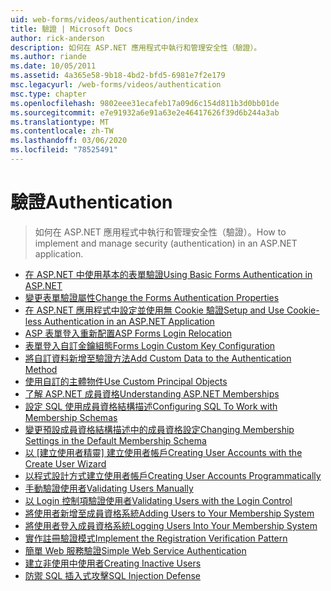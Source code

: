 ```yaml
---
uid: web-forms/videos/authentication/index
title: 驗證 | Microsoft Docs
author: rick-anderson
description: 如何在 ASP.NET 應用程式中執行和管理安全性（驗證）。
ms.author: riande
ms.date: 10/05/2011
ms.assetid: 4a365e58-9b18-4bd2-bfd5-6981e7f2e179
msc.legacyurl: /web-forms/videos/authentication
msc.type: chapter
ms.openlocfilehash: 9802eee31ecafeb17a09d6c154d811b3d0bb01de
ms.sourcegitcommit: e7e91932a6e91a63e2e46417626f39d6b244a3ab
ms.translationtype: MT
ms.contentlocale: zh-TW
ms.lasthandoff: 03/06/2020
ms.locfileid: "78525491"
---
```

# <a name="authentication"></a><span data-ttu-id="e9187-103">驗證</span><span class="sxs-lookup"><span data-stu-id="e9187-103">Authentication</span></span>

> <span data-ttu-id="e9187-104">如何在 ASP.NET 應用程式中執行和管理安全性（驗證）。</span><span class="sxs-lookup"><span data-stu-id="e9187-104">How to implement and manage security (authentication) in an ASP.NET application.</span></span>

- [<span data-ttu-id="e9187-105">在 ASP.NET 中使用基本的表單驗證</span><span class="sxs-lookup"><span data-stu-id="e9187-105">Using Basic Forms Authentication in ASP.NET</span></span>](using-basic-forms-authentication-in-aspnet.md)
- [<span data-ttu-id="e9187-106">變更表單驗證屬性</span><span class="sxs-lookup"><span data-stu-id="e9187-106">Change the Forms Authentication Properties</span></span>](how-to-change-the-forms-authentication-properties.md)
- [<span data-ttu-id="e9187-107">在 ASP.NET 應用程式中設定並使用無 Cookie 驗證</span><span class="sxs-lookup"><span data-stu-id="e9187-107">Setup and Use Cookie-less Authentication in an ASP.NET Application</span></span>](how-to-setup-and-use-cookie-less-authentication-in-an-aspnet-application.md)
- [<span data-ttu-id="e9187-108">ASP 表單登入重新配置</span><span class="sxs-lookup"><span data-stu-id="e9187-108">ASP Forms Login Relocation</span></span>](asp-forms-login-relocation.md)
- [<span data-ttu-id="e9187-109">表單登入自訂金鑰組態</span><span class="sxs-lookup"><span data-stu-id="e9187-109">Forms Login Custom Key Configuration</span></span>](forms-login-custom-key-configuration.md)
- [<span data-ttu-id="e9187-110">將自訂資料新增至驗證方法</span><span class="sxs-lookup"><span data-stu-id="e9187-110">Add Custom Data to the Authentication Method</span></span>](add-custom-data-to-the-authentication-method.md)
- [<span data-ttu-id="e9187-111">使用自訂的主體物件</span><span class="sxs-lookup"><span data-stu-id="e9187-111">Use Custom Principal Objects</span></span>](use-custom-principal-objects.md)
- [<span data-ttu-id="e9187-112">了解 ASP.NET 成員資格</span><span class="sxs-lookup"><span data-stu-id="e9187-112">Understanding ASP.NET Memberships</span></span>](understanding-aspnet-memberships.md)
- [<span data-ttu-id="e9187-113">設定 SQL 使用成員資格結構描述</span><span class="sxs-lookup"><span data-stu-id="e9187-113">Configuring SQL To Work with Membership Schemas</span></span>](configuring-sql-to-work-with-membership-schemas.md)
- [<span data-ttu-id="e9187-114">變更預設成員資格結構描述中的成員資格設定</span><span class="sxs-lookup"><span data-stu-id="e9187-114">Changing Membership Settings in the Default Membership Schema</span></span>](changing-membership-settings-in-the-default-membership-schema.md)
- <span data-ttu-id="e9187-115">[以 [建立使用者精靈] 建立使用者帳戶](creating-user-accounts-with-the-create-user-wizard.md)</span><span class="sxs-lookup"><span data-stu-id="e9187-115">[Creating User Accounts with the Create User Wizard](creating-user-accounts-with-the-create-user-wizard.md)</span></span>
- [<span data-ttu-id="e9187-116">以程式設計方式建立使用者帳戶</span><span class="sxs-lookup"><span data-stu-id="e9187-116">Creating User Accounts Programmatically</span></span>](creating-user-accounts-programmatically.md)
- [<span data-ttu-id="e9187-117">手動驗證使用者</span><span class="sxs-lookup"><span data-stu-id="e9187-117">Validating Users Manually</span></span>](validating-users-manually.md)
- [<span data-ttu-id="e9187-118">以 Login 控制項驗證使用者</span><span class="sxs-lookup"><span data-stu-id="e9187-118">Validating Users with the Login Control</span></span>](validating-users-with-the-login-control.md)
- [<span data-ttu-id="e9187-119">將使用者新增至成員資格系統</span><span class="sxs-lookup"><span data-stu-id="e9187-119">Adding Users to Your Membership System</span></span>](adding-users-to-your-membership-system.md)
- [<span data-ttu-id="e9187-120">將使用者登入成員資格系統</span><span class="sxs-lookup"><span data-stu-id="e9187-120">Logging Users Into Your Membership System</span></span>](logging-users-into-your-membership-system.md)
- [<span data-ttu-id="e9187-121">實作註冊驗證模式</span><span class="sxs-lookup"><span data-stu-id="e9187-121">Implement the Registration Verification Pattern</span></span>](implement-the-registration-verification-pattern.md)
- [<span data-ttu-id="e9187-122">簡單 Web 服務驗證</span><span class="sxs-lookup"><span data-stu-id="e9187-122">Simple Web Service Authentication</span></span>](simple-web-service-authentication.md)
- [<span data-ttu-id="e9187-123">建立非使用中使用者</span><span class="sxs-lookup"><span data-stu-id="e9187-123">Creating Inactive Users</span></span>](creating-inactive-users.md)
- [<span data-ttu-id="e9187-124">防禦 SQL 插入式攻擊</span><span class="sxs-lookup"><span data-stu-id="e9187-124">SQL Injection Defense</span></span>](sql-injection-defense.md)
